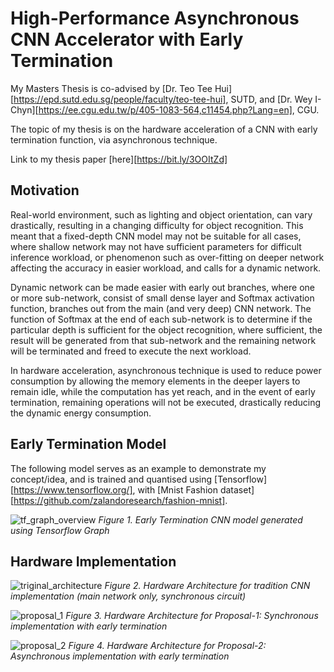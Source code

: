 # High-Performance Asynchronous CNN Accelerator with Early Termination

My Masters Thesis is co-advised by [Dr. Teo Tee Hui][https://epd.sutd.edu.sg/people/faculty/teo-tee-hui], SUTD, and [Dr. Wey I-Chyn][https://ee.cgu.edu.tw/p/405-1083-564,c11454.php?Lang=en], CGU.

The topic of my thesis is on the hardware acceleration of a CNN with early termination function, via asynchronous technique.

Link to my thesis paper [here][https://bit.ly/3OOItZd]

## Motivation
Real-world environment, such as lighting and object orientation, can vary drastically, resulting in a changing difficulty for object recognition. This meant that a fixed-depth CNN model may not be suitable for all cases, where shallow network may not have sufficient parameters for difficult inference workload, or phenomenon such as over-fitting on deeper network affecting the accuracy in easier workload, and calls for a dynamic network.

Dynamic network can be made easier with early out branches, where one or more sub-network, consist of small dense layer and Softmax activation function, branches out from the main (and very deep) CNN network. The function of Softmax at the end of each sub-network is to determine if the particular depth is sufficient for the object recognition, where sufficient, the result will be generated from that sub-network and the remaining network will be terminated and freed to execute the next workload.

In hardware acceleration, asynchronous technique is used to reduce power consumption by allowing the memory elements in the deeper layers to remain idle, while the computation has yet reach, and in the event of early termination, remaining operations will not be executed, drastically reducing the dynamic energy consumption.

## Early Termination Model

The following model serves as an example to demonstrate my concept/idea, and is trained and quantised using [Tensorflow][https://www.tensorflow.org/], with [Mnist Fashion dataset][https://github.com/zalandoresearch/fashion-mnist].

![tf_graph_overview](https://github.com/lootr5858/master_thesis/blob/69872bdd97cd17967ba9b78947fcf1ef0892a5fa/resources/tf_grpah_overview.png)
*Figure 1. Early Termination CNN model generated using Tensorflow Graph*

## Hardware Implementation
![triginal_architecture](https://github.com/lootr5858/master_thesis/blob/69872bdd97cd17967ba9b78947fcf1ef0892a5fa/resources/cnn_chip-traditional_architecture.drawio.png)
*Figure 2. Hardware Architecture for tradition CNN implementation (main network only, synchronous circuit)*

![proposal_1](https://github.com/lootr5858/master_thesis/blob/69872bdd97cd17967ba9b78947fcf1ef0892a5fa/resources/cnn_chip-proposal-1_architecture.drawio.png)
*Figure 3. Hardware Architecture for Proposal-1: Synchronous implementation with early termination*

![proposal_2](https://github.com/lootr5858/master_thesis/blob/69872bdd97cd17967ba9b78947fcf1ef0892a5fa/resources/cnn_chip-proposal-2_architecture.drawio.png)
*Figure 4. Hardware Architecture for Proposal-2: Asynchronous implementation with early termination*
